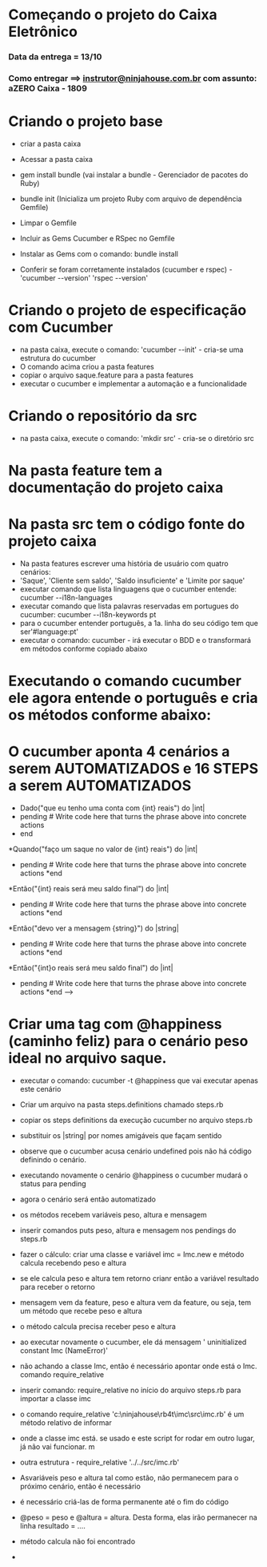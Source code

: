 

# Começando o projeto do Caixa Eletrônico

### Data da entrega = 13/10
### Como entregar ==> instrutor@ninjahouse.com.br com assunto: aZERO Caixa - 1809

# Criando o projeto base

* criar a pasta caixa
* Acessar a pasta caixa

*  gem install bundle (vai instalar a bundle - Gerenciador de pacotes do Ruby)
* bundle init (Inicializa um projeto Ruby com arquivo de dependência Gemfile)
* Limpar o Gemfile
* Incluir as Gems Cucumber e RSpec no Gemfile
* Instalar as Gems com o comando: bundle install
* Conferir se foram corretamente instalados (cucumber e rspec) - 'cucumber --version' 'rspec --version'

# Criando o projeto de especificação com Cucumber

* na pasta caixa, execute o comando: 'cucumber --init' - cria-se uma estrutura do cucumber
* O comando acima criou a pasta features
* copiar o arquivo saque.feature para a pasta features
* executar o cucumber e implementar a automação e a funcionalidade

# Criando o repositório da src

* na pasta caixa, execute o comando: 'mkdir src' - cria-se o diretório src

# Na pasta feature tem a documentação do projeto caixa
# Na pasta src tem o código fonte do projeto caixa

* Na pasta features escrever uma história de usuário com quatro cenários:
* 'Saque', 'Cliente sem saldo', 'Saldo insuficiente' e 'Limite por saque'
* executar comando que lista linguagens que o cucumber entende: cucumber --i18n-languages
* executar comando que lista palavras reservadas em portugues do cucumber: cucumber --i18n-keywords pt
* para o cucumber entender português, a 1a. linha do seu código tem que ser'#language:pt'
* executar o comando: cucumber - irá executar o BDD e o transformará em métodos conforme copiado abaixo

# Executando o comando cucumber ele agora entende o português e cria os métodos conforme abaixo:
# O cucumber aponta 4 cenários a serem AUTOMATIZADOS e 16 STEPS a serem AUTOMATIZADOS

* Dado("que eu tenho uma conta com {int} reais") do |int|
*  pending # Write code here that turns the phrase above into concrete actions
* end

*Quando("faço um saque no valor de {int} reais") do |int|
*  pending # Write code here that turns the phrase above into concrete actions
*end

*Então("{int} reais será meu saldo final") do |int|
*  pending # Write code here that turns the phrase above into concrete actions
*end

*Então("devo ver a mensagem {string}") do |string|
*  pending # Write code here that turns the phrase above into concrete actions
*end

*Então("{int}o reais será meu saldo final") do |int|
*  pending # Write code here that turns the phrase above into concrete actions
*end -->

# Criar uma tag com @happiness (caminho feliz) para o cenário peso ideal no arquivo saque.
* executar o comando: cucumber -t @happiness que vai executar apenas este cenário
* Criar um arquivo na pasta steps.definitions chamado steps.rb
* copiar os steps definitions da execução cucumber no arquivo steps.rb

* substituir os |string| por nomes amigáveis que façam sentido
* observe que o cucumber acusa cenário undefined pois não há código definindo o cenário.
* executando novamente o cenário @happiness o cucumber mudará o status para pending
* agora o cenário será então automatizado
* os métodos recebem variáveis peso, altura e mensagem
* inserir comandos puts peso, altura e mensagem nos pendings do steps.rb
* fazer o cálculo: criar uma classe e variável imc = Imc.new  e método calcula recebendo peso e altura
* se ele calcula peso e altura tem retorno crianr então a variável resultado para receber o retorno
* mensagem vem da feature, peso e altura vem da feature, ou seja, tem um método que recebe peso e altura
* o método calcula precisa receber peso e altura
* ao executar novamente o cucumber, ele dá mensagem ' uninitialized constant Imc (NameError)' 
* não achando a classe Imc, então é necessário apontar onde está o Imc. comando require_relative 
* inserir comando: require_relative no início do arquivo steps.rb para importar a classe imc
* o comando require_relative 'c:\ninjahouse\rb4t\imc\src\imc.rb' é um método relativo de informar
* onde a classe imc está. se usado e este script for rodar em outro lugar, já não vai funcionar. m
* outra estrutura - require_relative '../../src/imc.rb'
* Asvariáveis peso e altura tal como estão, não permanecem para o próximo cenário, então é necessário
* é necessário criá-las de forma permanente até o fim do código 
* @peso = peso e @altura = altura. Desta forma, elas irão permanecer na linha resultado = ....
* método calcula não foi encontrado
* 